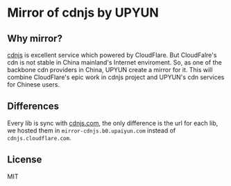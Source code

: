 # Mirror of cdnjs by UPYUN

## Why mirror?
[cdnjs](http://cdnjs.com) is excellent service which powered by CloudFlare. But CloudFalre's cdn is not stable in China mainland's Internet enviroment. So, as one of the backbone cdn providers in China, UPYUN create a mirror for it.
This will combine CloudFlare's epic work in cdnjs project and UPYUN's cdn services for Chinese users.

## Differences
Every lib is sync with [cdnjs.com](http://cdnjs.com), the only difference is the url for each lib, we hosted them in `mirror-cdnjs.b0.upaiyun.com` instead of `cdnjs.cloudflare.com`.

## License
MIT
